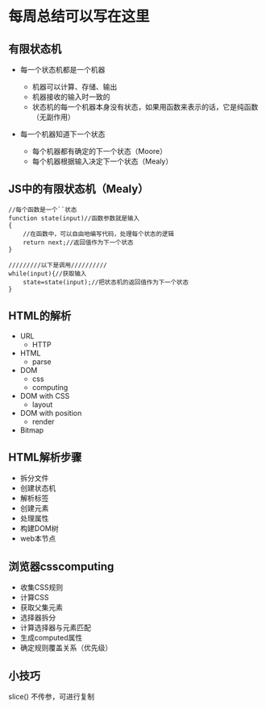 # 每周总结可以写在这里
## 有限状态机
* 每一个状态机都是一个机器
  - 机器可以计算、存储、输出
  - 机器接收的输入时一致的
  - 状态机的每一个机器本身没有状态，如果用函数来表示的话，它是纯函数（无副作用）
  
* 每一个机器知道下一个状态 
  - 每个机器都有确定的下一个状态（Moore）
  - 每个机器根据输入决定下一个状态（Mealy）

## JS中的有限状态机（Mealy）
```
//每个函数是一个``状态
function state(input)//函数参数就是输入
{
    //在函数中，可以自由地编写代码，处理每个状态的逻辑
    return next;//返回值作为下一个状态
}

/////////以下是调用//////////
while(input){//获取输入
    state=state(input);//把状态机的返回值作为下一个状态
}
```

## HTML的解析
  - URL
    - HTTP
  - HTML
    - parse
  - DOM
    - css
    - computing
  - DOM with CSS
    - layout
  - DOM with position
    - render
  - Bitmap

## HTML解析步骤
- 拆分文件
- 创建状态机
- 解析标签
- 创建元素
- 处理属性
- 构建DOM树
- web本节点

## 浏览器csscomputing
- 收集CSS规则
- 计算CSS
- 获取父集元素
- 选择器拆分
- 计算选择器与元素匹配
- 生成computed属性
- 确定规则覆盖关系（优先级）

## 小技巧
slice() 不传参，可进行复制